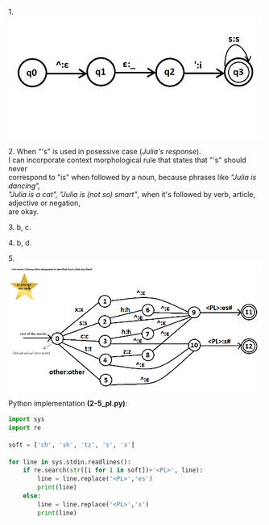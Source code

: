 <p>1. <img src='s_to_is.png'></p>
<p>2. When "'s" is used in posessive case (<i>Julia's response</i>).<br>
I can incorporate context morphological rule that states that "'s" should never<br>
correspond to "is" when followed by a noun, because phrases like <i>"Julia is dancing",<br>
"Julia is a cat", "Julia is (not so) smart"</i>, when it's followed by verb, article, adjective or negation,<br>
are okay.</p>
<p>3. b, c.</p>
<p>4. b, d.</p>
<p>5. <img src='pluralization.png'></p>
Python implementation <b>(2-5_pl.py)</b>:

```python 
import sys
import re

soft = ['ch', 'sh', 'tz', 's', 'x']

for line in sys.stdin.readlines():
	if re.search(str([i for i in soft])+'<PL>', line):
		line = line.replace('<PL>','es')
		print(line)
	else:
		line = line.replace('<PL>','s')
		print(line)
```
